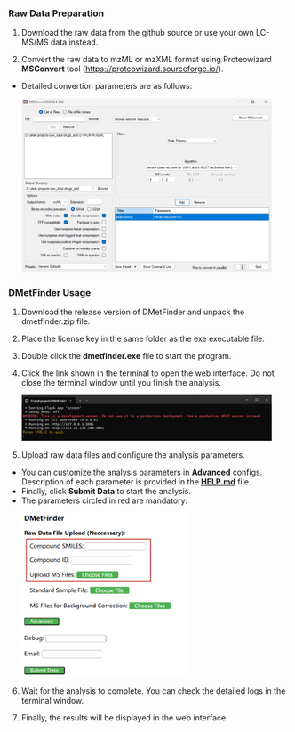 ### Raw Data Preparation
1. Download the raw data from the github source or use your own LC-MS/MS data instead.

2. Convert the raw data to mzML or mzXML format using Proteowizard **MSConvert** tool (https://proteowizard.sourceforge.io/).
* Detailed convertion parameters are as follows:
<br><p><img src="img/msconvert.png" alt="msconvert" width="450">

### DMetFinder Usage
1. Download the release version of DMetFinder and unpack the dmetfinder.zip file.

2. Place the license key in the same folder as the exe executable file.

3. Double click the **dmetfinder.exe** file to start the program.

4. Click the link shown in the terminal to open the web interface. Do not close the terminal window until you finish the analysis.
<br><p><img src="img/terminal.png" alt="terminal" width="450">

5. Upload raw data files and configure the analysis parameters.
* You can customize the analysis parameters in **Advanced** configs. Description of each parameter is provided in the [**HELP.md**](./HELP.md) file.
* Finally, click **Submit Data** to start the analysis.
* The parameters circled in red are mandatory:
<br><p><img src="img/web_interface.png" alt="webinterface" width="300">

6. Wait for the analysis to complete. You can check the detailed logs in the terminal window.

7. Finally, the results will be displayed in the web interface.